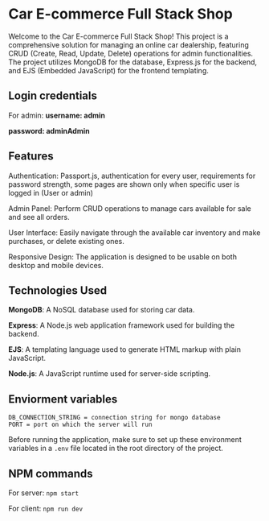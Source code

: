 
# Car E-commerce Full Stack Shop
Welcome to the Car E-commerce Full Stack Shop! This project is a comprehensive solution for managing an online car dealership, featuring CRUD (Create, Read, Update, Delete) operations for admin functionalities. The project utilizes MongoDB for the database, Express.js for the backend, and EJS (Embedded JavaScript) for the frontend templating.

## Login credentials

For admin:
**username: admin**

**password: adminAdmin**
## Features
Authentication: Passport.js, authentication for every user, requirements for password strength, some pages are shown only when specific user is logged in (User or admin)

Admin Panel: Perform CRUD operations to manage cars available for sale and see all orders.

User Interface: Easily navigate through the available car inventory and make purchases, or delete existing ones.

Responsive Design: The application is designed to be usable on both desktop and mobile devices.

## Technologies Used

**MongoDB**: A NoSQL database used for storing car data.


**Express**: A Node.js web application framework used for building the backend.


**EJS**: A templating language used to generate HTML markup with plain JavaScript.


**Node.js**: A JavaScript runtime used for server-side scripting.


## Enviorment variables

```
DB_CONNECTION_STRING = connection string for mongo database
PORT = port on which the server will run
```
Before running the application, make sure to set up these environment variables in a `.env` file located in the root directory of the project.

## NPM commands

For server: 
`npm start`

For client:
` npm run dev `
